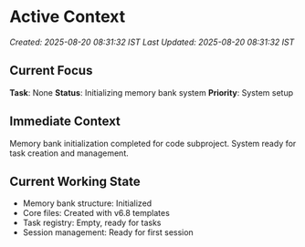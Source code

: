 # Active Context
*Created: 2025-08-20 08:31:32 IST*
*Last Updated: 2025-08-20 08:31:32 IST*

## Current Focus
**Task**: None
**Status**: Initializing memory bank system
**Priority**: System setup

## Immediate Context
Memory bank initialization completed for code subproject. System ready for task creation and management.

## Current Working State
- Memory bank structure: Initialized
- Core files: Created with v6.8 templates
- Task registry: Empty, ready for tasks
- Session management: Ready for first session
